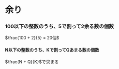 # 余り



### 100以下の整数のうち、5で割って2余る数の個数

$\frac{100 + 2}{5} = 20個$

#### N以下の整数のうち、Kで割ってQあまる数の個数

$\frac{N + Q}{K}$で求まる
